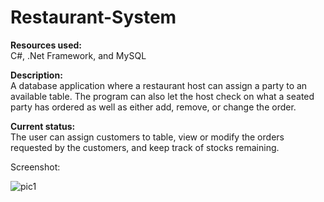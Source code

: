 Restaurant-System
===

**Resources used:**  
C#, .Net Framework, and MySQL

**Description:**   
A database application where a restaurant host can assign a party to an available table. The program can also let the host check on what a seated party has ordered as well as either add, remove, or change the order.

**Current status:**   
The user can assign customers to table, view or modify the orders requested by the customers, and keep track of stocks remaining.

Screenshot:

![pic1](https://user-images.githubusercontent.com/26098614/34794775-631d130e-f615-11e7-831f-edfc9cc5067f.png)

